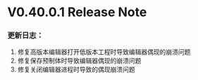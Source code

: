 # V0.40.0.1 Release Note

### 更新日志：

1. 修复高版本编辑器打开低版本工程时导致编辑器偶现的崩溃问题
2. 修复保存预制体时导致编辑器偶现的崩溃问题
3. 修复关闭编辑器进程时导致的偶现崩溃问题